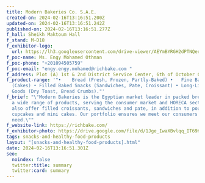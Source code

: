 ```yaml
---
title: Modern Bakeries Co. S.A.E.
created-on: 2024-02-16T13:16:51.200Z
updated-on: 2024-02-16T13:16:51.242Z
published-on: 2024-02-16T13:16:51.277Z
f_hall: Sheikh Maktoum Hall
f_stand: M-D18
f_exhibitor-logo:
  url: https://lh3.googleusercontent.com/drive-viewer/AEYmBYRGH2dPTNQer1jGj7Bun7sRG9xdlU3ELPqDsesak4GzOMA424sH-lisD57f5Ipft62MEKj9lCbHslxTjCEACK_sKaNyZQ=s2560
f_poc-name: Ms. Engy Mohamed Othman
f_poc-phone: "+201094505759"
f_poc-email: "engy.engy.mohamed@richbake.com "
f_address: Plot (A) 1st & 2nd District Service Center, 6th of October City, Egypt.
f_product-range: '"•	Bread (Fresh, Frozen, Partly-Baked) •	Fine Baked Goods
  (Cakes) •	Filled Baked Snacks (Sandwiches, Pate, Croissant) •	Long-Life Baked
  Goods (Dry Toast, Bread Crumbs)."'
f_brief: "\"Modern Bakeries is the Egyptian market leader in packed bread, with
  a wide range of products, serving the consumer market and HORECA sector.  We
  also offer filled croissants, sandwiches and pate, in addition to pound cakes,
  cupcakes and mini cakes. Our portfolio ensures we meet our consumers' every
  need.\""
f_website-link: https://richbake.com/
f_exhibitor-photo: https://drive.google.com/file/d/1Jge_IwaXBvlqq_IT69KgSaywylRXhLcU/view?usp=drive_link
tags: snacks-and-healthy-food-products
layout: "[snacks-and-healthy-food-products].html"
date: 2024-02-16T13:16:51.301Z
seo:
  noindex: false
  twitter:title: summary
  twitter:card: summary
---
```

